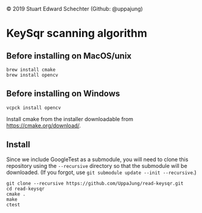 © 2019 Stuart Edward Schechter (Github: @uppajung)
 
# KeySqr scanning algorithm

## Before installing on MacOS/unix
```
brew install cmake
brew install opencv
```

## Before installing on Windows

```
vcpck install opencv
```
Install cmake from the installer downloadable from https://cmake.org/download/.

## Install

Since we include GoogleTest as a submodule, you will need to clone this repository using the ``--recursive`` directory so that the submodule will be downloaded. (If you forgot, use ``git submodule update --init --recursive``.)


```
git clone --recursive https://github.com/UppaJung/read-keysqr.git
cd read-keysqr
cmake .
make
ctest
```

